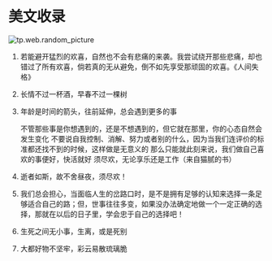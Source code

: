 # 美文收录



![tp.web.random_picture](https://images.unsplash.com/photo-1459789430239-a17acb6b6dfc?crop=entropy&cs=tinysrgb&fit=crop&fm=jpg&h=1080&ixid=MnwxfDB8MXxyYW5kb218MHx8bGFuZHNjYXBlLHdhdGVyfHx8fHx8MTY0MjA2MTI4NA&ixlib=rb-1.2.1&q=80&utm_campaign=api-credit&utm_medium=referral&utm_source=unsplash_source&w=1920)

<!-- more -->


1. 若能避开猛烈的欢喜，自然也不会有悲痛的来袭。我尝试绕开那些悲痛，却也错过了所有欢喜，倘若真的无从避免，倒不如先享受那顽固的欢喜。《人间失格》

2. 长情不过一杯酒，早春不过一棵树

3. 年龄是时间的箭头，往前延伸，总会遇到更多的事
   
   不管那些事是你想遇到的，还是不想遇到的，但它就在那里，你的心态自然会发生变化
   不要说自我控制、消解、努力或者别的什么，因为当我们连评价的标准都还找不到的时候，这样做是无意义的
   那么只能就此刻来说，我们做自己喜欢的事便好，快活就好
   须尽欢，无论享乐还是工作（来自猫腻的书）

4. 逝者如斯，故不舍昼夜，须尽欢！

5. 我们总会担心，当面临人生的岔路口时，是不是拥有足够的认知来选择一条足够适合自己的路；但，世事往往多变，如果没办法确定地做一个一定正确的选择，那就在以后的日子里，学会忠于自己的选择吧！

6. 生死之间无小事，生离，或是死别

7. 大都好物不坚牢，彩云易散琉璃脆

